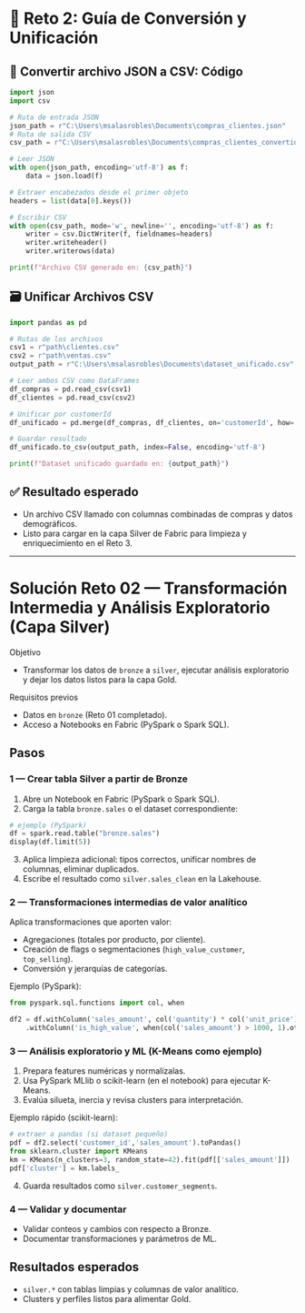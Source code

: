 # 🚀 **Reto 2: Guía de Conversión y Unificación**

## 🧩 **Convertir archivo JSON a CSV: Código**

```python
import json
import csv

# Ruta de entrada JSON
json_path = r"C:\Users\msalasrobles\Documents\compras_clientes.json"
# Ruta de salida CSV
csv_path = r"C:\Users\msalasrobles\Documents\compras_clientes_convertido.csv"

# Leer JSON
with open(json_path, encoding='utf-8') as f:
    data = json.load(f)

# Extraer encabezados desde el primer objeto
headers = list(data[0].keys())

# Escribir CSV
with open(csv_path, mode='w', newline='', encoding='utf-8') as f:
    writer = csv.DictWriter(f, fieldnames=headers)
    writer.writeheader()
    writer.writerows(data)

print(f"Archivo CSV generado en: {csv_path}")
```

## 🗃️ **Unificar Archivos CSV**

```python
import pandas as pd

# Rutas de los archivos
csv1 = r"path\clientes.csv"
csv2 = r"path\ventas.csv"
output_path = r"C:\Users\msalasrobles\Documents\dataset_unificado.csv"

# Leer ambos CSV como DataFrames
df_compras = pd.read_csv(csv1)
df_clientes = pd.read_csv(csv2)

# Unificar por customerId
df_unificado = pd.merge(df_compras, df_clientes, on='customerId', how='inner')

# Guardar resultado
df_unificado.to_csv(output_path, index=False, encoding='utf-8')

print(f"Dataset unificado guardado en: {output_path}")
```

## ✅ **Resultado esperado**
- Un archivo CSV llamado  con columnas combinadas de compras y datos demográficos.
- Listo para cargar en la capa Silver de Fabric para limpieza y enriquecimiento en el Reto 3.

---

# Solución Reto 02 — Transformación Intermedia y Análisis Exploratorio (Capa Silver)

Objetivo
- Transformar los datos de `bronze` a `silver`, ejecutar análisis exploratorio y dejar los datos listos para la capa Gold.

Requisitos previos
- Datos en `bronze` (Reto 01 completado).
- Acceso a Notebooks en Fabric (PySpark o Spark SQL).

## Pasos

### 1 — Crear tabla Silver a partir de Bronze

1. Abre un Notebook en Fabric (PySpark o Spark SQL).
2. Carga la tabla `bronze.sales` o el dataset correspondiente:

```python
# ejemplo (PySpark)
df = spark.read.table("bronze.sales")
display(df.limit(5))
```

3. Aplica limpieza adicional: tipos correctos, unificar nombres de columnas, eliminar duplicados.
4. Escribe el resultado como `silver.sales_clean` en la Lakehouse.

### 2 — Transformaciones intermedias de valor analítico

Aplica transformaciones que aporten valor:
- Agregaciones (totales por producto, por cliente).
- Creación de flags o segmentaciones (`high_value_customer`, `top_selling`).
- Conversión y jerarquías de categorías.

Ejemplo (PySpark):

```python
from pyspark.sql.functions import col, when

df2 = df.withColumn('sales_amount', col('quantity') * col('unit_price')) \
    .withColumn('is_high_value', when(col('sales_amount') > 1000, 1).otherwise(0))
```

### 3 — Análisis exploratorio y ML (K-Means como ejemplo)

1. Prepara features numéricas y normalízalas.
2. Usa PySpark MLlib o scikit-learn (en el notebook) para ejecutar K-Means.
3. Evalúa silueta, inercia y revisa clusters para interpretación.

Ejemplo rápido (scikit-learn):

```python
# extraer a pandas (si dataset pequeño)
pdf = df2.select('customer_id','sales_amount').toPandas()
from sklearn.cluster import KMeans
km = KMeans(n_clusters=3, random_state=42).fit(pdf[['sales_amount']])
pdf['cluster'] = km.labels_
```

4. Guarda resultados como `silver.customer_segments`.

### 4 — Validar y documentar

- Validar conteos y cambios con respecto a Bronze.
- Documentar transformaciones y parámetros de ML.

## Resultados esperados
- `silver.*` con tablas limpias y columnas de valor analítico.
- Clusters y perfiles listos para alimentar Gold.
